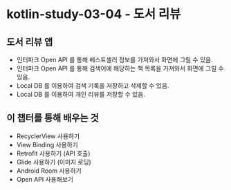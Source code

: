 # kotlin-study-03-04 - 도서 리뷰

## 도서 리뷰 앱

* 인터파크 Open API 를 통해 베스트셀러 정보를 가져와서 화면에 그릴 수 있음.
* 인터파크 Open API 를 통해 검색어에 해당하는 책 목록을 가져와서 화면에 그릴 수 있음.
* Local DB 를 이용하여 검색 기록을 저장하고 삭제할 수 있음.
* Local DB 를 이용하여 개인 리뷰를 저장할 수 있음.

## 이 챕터를 통해 배우는 것

* RecyclerView 사용하기
* View Binding 사용하기
* Retrofit 사용하기 (API 호출)
* Glide 사용하기 (이미지 로딩)
* Android Room 사용하기
* Open API 사용해보기

